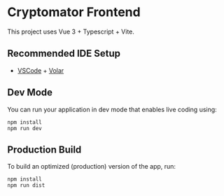 # Cryptomator Frontend

This project uses Vue 3 + Typescript + Vite.

## Recommended IDE Setup

- [VSCode](https://code.visualstudio.com/) + [Volar](https://marketplace.visualstudio.com/items?itemName=johnsoncodehk.volar)

## Dev Mode

You can run your application in dev mode that enables live coding using:

```shell script
npm install
npm run dev
```

## Production Build

To build an optimized (production) version of the app, run:

```shell script
npm install
npm run dist
```
